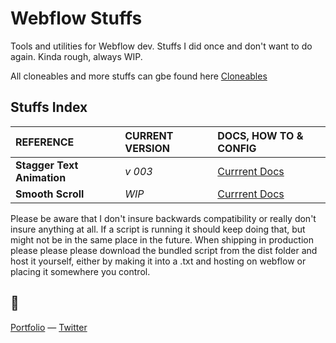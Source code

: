 # Webflow Stuffs

Tools and utilities for Webflow dev. Stuffs I did once and don't want to do again. Kinda rough, always WIP.

All cloneables and more stuffs can gbe found here [Cloneables](https://webflow.com/@vallafederico)

## Stuffs Index

| REFERENCE                  | CURRENT VERSION | DOCS, HOW TO & CONFIG                        |
| :------------------------- | :-------------- | :------------------------------------------- |
| **Stagger Text Animation** | _v 003_         | [Currrent Docs](/src/staggerText/readme.md)  |
| **Smooth Scroll**          | _WIP_           | [Currrent Docs](/src/smoothScroll/readme.md) |

Please be aware that I don't insure backwards compatibility or really don't insure anything at all. If a script is running it should keep doing that, but might not be in the same place in the future. When shipping in production please please please download the bundled script from the dist folder and host it yourself, either by making it into a .txt and hosting on webflow or placing it somewhere you control.

## 👀

[Portfolio](https://federic.ooo/) — [Twitter](https://federic.ooo/s/twitter)
